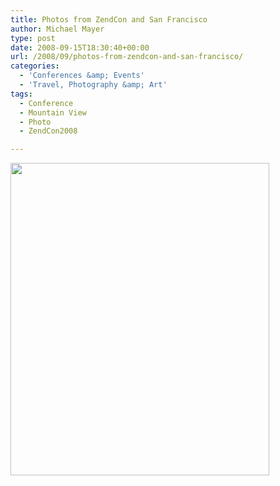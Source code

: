 ```yaml
---
title: Photos from ZendCon and San Francisco
author: Michael Mayer
type: post
date: 2008-09-15T18:30:40+00:00
url: /2008/09/photos-from-zendcon-and-san-francisco/
categories:
  - 'Conferences &amp; Events'
  - 'Travel, Photography &amp; Art'
tags:
  - Conference
  - Mountain View
  - Photo
  - ZendCon2008

---
```

[<img class="alignnone size-medium wp-image-889" title="got badge?" src="https://blog.liquidbytes.net/wp-content/uploads/2008/09/googlebadge-414x500.jpg" alt="" width="414" height="500" srcset="/wp-content/uploads/2008/09/googlebadge-414x500.jpg 414w, /wp-content/uploads/2008/09/googlebadge.jpg 500w" sizes="(max-width: 414px) 100vw, 414px" />][1]

 [1]: http://flickr.com/photos/michael_mayer/sets/72157607305044375/